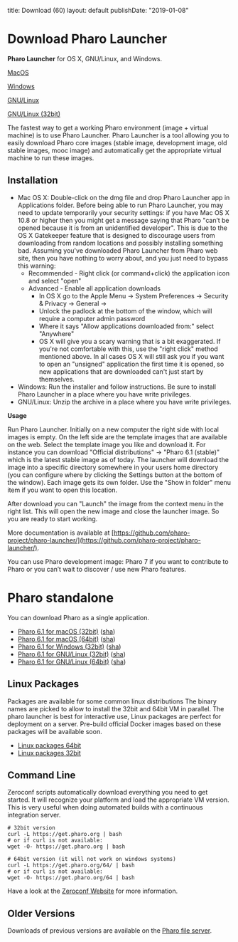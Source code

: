 title: Download (60)layout: defaultpublishDate: "2019-01-08"<div class="teaser"># Download Pharo Launcher**Pharo Launcher** for OS X, GNU/Linux, and Windows.<a class="btn download" href="https://files.pharo.org/pharo-launcher/mac"><i class="fa fa-apple"></i> MacOS</a><a class="btn download" href="https://files.pharo.org/pharo-launcher/windows"><i class="fa fa-windows"></i> Windows</a><a class="btn download" href="https://files.pharo.org/pharo-launcher/linux64"><i class="fa fa-linux"></i> GNU/Linux</a><a class="btn download" href="https://files.pharo.org/pharo-launcher/linux32"><i class="fa fa-linux"></i> GNU/Linux (32bit)</a></div>The fastest way to get a working Pharo environment \(image + virtual machine\) is to use Pharo Launcher.Pharo Launcher is a tool allowing you to easily download Pharo core images \(stable image, development image, old stable images, mooc image\) and automatically get the appropriate virtual machine to run these images.## Installation- Mac OS X: Double-click on the dmg file and drop Pharo Launcher app in Applications folder. Before being able to run Pharo Launcher, you may need to update temporarily your security settings: if you have Mac OS X 10.8 or higher then you might get a message saying that Pharo "can’t be opened because it is from an unidentified developer". This is due to the OS X Gatekeeper feature that is designed to discourage users from downloading from random locations and possibly installing something bad. Assuming you've downloaded Pharo Launcher from Pharo web site, then you have nothing to worry about, and you just need to bypass this warning:  - Recommended - Right click \(or command+click\) the application icon and select "open"  - Advanced - Enable all application downloads    - In OS X go to the Apple Menu -> System Preferences -> Security & Privacy -> General ->    - Unlock the padlock at the bottom of the window, which will require a computer admin password    - Where it says "Allow applications downloaded from:" select "Anywhere"    - OS X will give you a scary warning that is a bit exaggerated. If you're not comfortable with this, use the "right click" method mentioned above. In all cases OS X will still ask you if you want to open an "unsigned" application the first time it is opened, so new applications that are downloaded can't just start by themselves.- Windows: Run the installer and follow instructions. Be sure to install Pharo Launcher in a place where you have write privileges.- GNU/Linux: Unzip the archive in a place where you have write privileges.**Usage**Run Pharo Launcher. Initially on a new computer the right side with local images is empty. On the left side are the template images that are available on the web. Select the template image you like and download it. For instance you can download "Official distributions" -> "Pharo 6.1 \(stable\)" which is the latest stable image as of today. The launcher will download the image into a specific directory somewhere in your users home directory \(you can configure where by clicking the Settings button at the bottom of the window\). Each image gets its own folder. Use the "Show in folder" menu item if you want to open this location.After download you can "Launch" the image from the context menu in the right list. This will open the new image and close the launcher image. So you are ready to start working.More documentation is available at [https://github.com/pharo-project/pharo-launcher/](https://github.com/pharo-project/pharo-launcher/).You can use Pharo development image: Pharo 7 if you want to contribute to Pharo or you can’t wait to discover / use new Pharo features.# Pharo standaloneYou can download Pharo as a single application.- [Pharo 6.1 for macOS \(32bit\)](http://files.pharo.org/platform/Pharo6.1-mac.zip) \([sha](http://files.pharo.org/platform/Pharo6.1-mac.zip.sha256.txt)\)- [Pharo 6.1 for macOS \(64bit\)](http://files.pharo.org/platform/Pharo6.1-64-mac.zip) \([sha](http://files.pharo.org/platform/Pharo6.1-64-mac.zip.sha256.txt)\)- [Pharo 6.1 for Windows \(32bit\)](http://files.pharo.org/platform/Pharo6.1-win.zip) \([sha](http://files.pharo.org/platform/Pharo6.1-win.zip.sha256.txt)\)- [Pharo 6.1 for GNU/Linux \(32bit\)](http://files.pharo.org/platform/Pharo6.1-linux.zip) \([sha](http://files.pharo.org/platform/Pharo6.1-linux.zip.sha256.txt)\)- [Pharo 6.1 for GNU/Linux \(64bit\)](http://files.pharo.org/platform/Pharo6.1-64-linux.zip) \([sha](http://files.pharo.org/platform/Pharo6.1-64-linux.zip.sha256.txt)\)## Linux PackagesPackages are available for some common linux distributions The binary names are picked to allow to install the 32bit and 64bit VM in parallel. The pharo launcher is best for interactive use, Linux packages are perfect for deployment on a server. Pre-build official Docker images based on these packages will be available soon.- [Linux packages 64bit](https://pharo.org/gnu-linux-installation-64)- [Linux packages 32bit](https://pharo.org/gnu-linux-installation)## Command Line<span id="commandLine"/>Zeroconf scripts automatically download everything you need to get started. It will recognize your platform and load the appropriate VM version. This is very useful when doing automated builds with a continuous integration server.```language=Bash# 32bit version
curl -L https://get.pharo.org | bash
# or if curl is not available:
wget -O- https://get.pharo.org | bash``````language=Bash# 64bit version (it will not work on windows systems)
curl -L https://get.pharo.org/64/ | bash
# or if curl is not available:
wget -O- https://get.pharo.org/64 | bash```Have a look at the [Zeroconf Website](https://get.pharo.org/) for more information.## Older VersionsDownloads of previous versions are available on the [Pharo file server](https://files.pharo.org/).